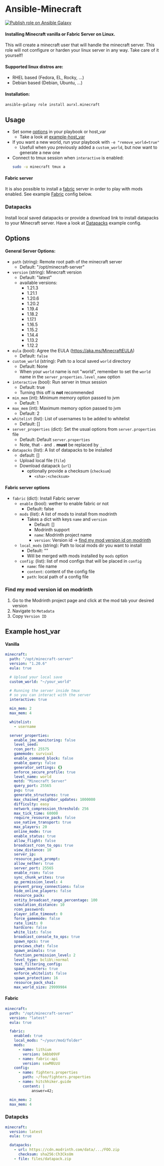 # Ansible-Minecraft

[![Publish role on Ansible Galaxy](https://github.com/aurxl/ansible-minecraft/actions/workflows/push_to_galaxy.yml/badge.svg)](https://github.com/aurxl/ansible-minecraft/actions/workflows/push_to_galaxy.yml)

#### Installing Minecraft vanilla or Fabric Server on Linux.

This will create a minecraft user that will handle the minecraft server. This role will not configure or harden your linux server in any way. Take care of it yourself!

#### Supported linux distros are:
- RHEL based (Fedora, EL, Rocky, ...)
- Debian based (Debian, Ubuntu, ...)

#### Installation:
```bash
ansible-galaxy role install aurxl.minecraft
```

## Usage
- Set some [options](#options) in your playbook or host_var
  - Take a look at [example-host_var](#example-host_var)
- If you want a new world, run your playbook with `-e "remove_world=true"`
  - Usefull when you previously added a `custom_world`, but now want to generate a new one
- Connect to tmux session when `interactive` is enabled:
    ```bash
    sudo -u minecraft tmux a
    ```

#### Fabric server
It is also possible to install a [fabric](https://fabricmc.net/) server in order to play with mods enabled.
See example [Fabric](#fabric) config below.

### Datapacks
Install local saved datapacks or provide a download link to install datapacks to your Minecraft server.
Have a look at [Datapacks](#datapacks) example config.

## Options
#### General Server Options:
- `path`  (string): Remote root path of the minecraft server
  - Default: "/opt/minecraft-server"
- `version` (string): Minecraft version
  - Default: "latest"
  - available versions:
    - 1.21.3
    - 1.21.1
    - 1.20.6
    - 1.20.2
    - 1.19.4
    - 1.18.2
    - 1.17.1
    - 1.16.5
    - 1.15.2
    - 1.14.4
    - 1.13.2
    - 1.12.2
- `eula` (bool): Agree the EULA (https://aka.ms/MinecraftEULA)
  - Default: `false`
- `custom_world` (string): Path to a local saved `world` directory
  - Default: None
  - When your `world` name is not "world", remember to set the `world` name in the `server_properties.level_name` option
- `interactive` (bool): Run server in tmux session
  - Default: true
  - Turning this off is **not** recommended
- `min_mem` (int): Minimum memory option passed to jvm
  - Default: 1
- `max_mem` (int): Maximum memory option passed to jvm
  - Default: 2
- `whitelist` (list): List of usernames to be added to whitelist
  - Default: []
- `server_properties` (dict): Set the usual options from `server.properties` file
  - Default: Default `server.properties`
  - Note, that `-` and `.` **must** be replaced by `_`
- `datapacks` (list): A list of datapacks to be installed
  - default: []
  - Upload local file (`file`)
  - Download datapack (`url`)
    - optionally provide a checksum (`checksum`)
      - `<sha>:<checksum>`

#### Fabric server options
- `fabric` (dict): Install Fabric server
  - `enable` (bool): wether to enable fabric or not
    - Default: false
  - `mods` (list): A list of mods to install from modrinth
    - Takes a dict with keys `name` and `version`
      - Default: []
      - Modrinth support
      - `name`: Modrinth project name
      - `version`: Version id -> [find my mod version id on modrinth](#find-my-mod-version-id-on-modrinth)
  - `local_mods` (string): Path to local mods dir you want to install
    - Default: ""
    - Will be merged with mods installed by `mods` option
  - `config`: (list): list of mod configs that will be placed in `config`
    - `name`: file name
    - `content`: content of the config file
    - `path`: local path of a config file

### Find my mod version id on modrinth

1. Go to the Modrinth project page and click at the mod tab your desired version
2. Navigate to `Metadata`
3. Copy `Version ID`

## Example host_var
#### Vanilla
```yaml
minecraft:
  path: "/opt/minecraft-server"
  version: "1.20.6"
  eula: true

  # Upload your local save
  custom_world: "~/your_world"

  # Running the server inside tmux
  # so you can interact with the server
  interactive: true

  min_mem: 2
  max_mem: 4

  whitelist:
    - username

  server_properties:
    enable_jmx_monitoring: false
    level_seed:
    rcon_port: 25575
    gamemode: survival
    enable_command_block: false
    enable_query: false
    generator_settings: {}
    enforce_secure_profile: true
    level_name: world
    motd: "Minecraft Server"
    query_port: 25565
    pvp: true
    generate_structures: true
    max_chained_neighbor_updates: 1000000
    difficulty: easy
    network_compression_threshold: 256
    max_tick_time: 60000
    require_resource_pack: false
    use_native_transport: true
    max_players: 20
    online_mode: true
    enable_status: true
    allow_flight: false
    broadcast_rcon_to_ops: true
    view_distance: 10
    server_ip:
    resource_pack_prompt: 
    allow_nether: true
    server_port: 25565
    enable_rcon: false
    sync_chunk_writes: true
    op_permission_level: 4
    prevent_proxy_connections: false
    hide_online_players: false
    resource_pack: 
    entity_broadcast_range_percentage: 100
    simulation_distance: 10
    rcon_password: 
    player_idle_timeout: 0
    force_gamemode: false
    rate_limit: 0
    hardcore: false
    white_list: false
    broadcast_console_to_ops: true
    spawn_npcs: true
    previews_chat: false
    spawn_animals: true
    function_permission_level: 2
    level_type: bclib\:normal
    text_filtering_config: 
    spawn_monsters: true
    enforce_whitelist: false
    spawn_protection: 16
    resource_pack_sha1: 
    max_world_size: 29999984
```

#### Fabric
```yaml
minecraft:
  path: "/opt/minecraft-server"
  version: "latest"
  eula: true

  fabric:
    enabled: true
    local_mods: "~/your/mod/folder"
    mods:
      - name: lithium
        version: bAbb09VF
      - name: fabric-api
        version: sswM8UzU
    config:
      - name: fighters.properties
        path: ~/foo/fighters.properties
      - name: hitchhiker.guide
        content: |
            answer=42;

  min_mem: 2
  max_mem: 4
```

### Datapcks
``` yaml
minecraft:
  version: latest
  eula: true

  datapacks:
    - url: https://cdn.modrinth.com/data/.../FOO.zip
      checksum: sha256:Ch3CksUm
    - file: files/datapack.zip
```

